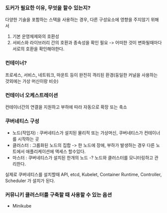 ### 도커가 필요한 이유, 무엇을 할수 있는지?
다양한 기술을 포함하는 스택을 사용하는 경우, 다른 구성요소에 영향을 주지않기 위해서
1. 기본 운영체제와의 호환성
2. 서비스와 라이브러리 간의 호환과 종속성을 확인 필요 -> 어떠한 것이 변화될때마다 서로의 호환을 확인해야한다.

### 컨테이너?
프로세스, 서비스, 네트워크, 마운트 등이 완전히 격리된 환경(둥일한 커널을 사용하는 것외에는 가상 머신이랑 비슷)


### 컨테이너 오케스트레이션
컨테이너간의 연결을 지원하고 부하에 따라 자동으로 확장 또는 축소

### 쿠버네티스 구성
- 노드(작업자) : 쿠버네티스가 설치된 물리적 또는 가상머신, 쿠버네티스가 컨테이너를 시작하는 곳
- 클러스터 : 그룹화된 노드의 집합 -> 한 노드에 장애, 부하가 발생하는 경우 다른 노트에서 애플리케이션에 액세스 할수있다.
- 마스터 : 쿠버네티스가 설치된 한개의 노드 -? 노드와 클러스터를 모니터링하고 관리한다. 

실제로 쿠버네티스를 설치할때
API, etcd, Kubelet, Container Runtime, Controller, Scheduler 가 설치가 된다.

### 커뮤니키 클러스터를 구축할 때 사용할 수 있는 옵션

- Minikube
